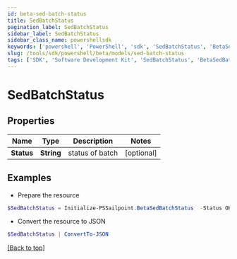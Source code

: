 ```yaml
---
id: beta-sed-batch-status
title: SedBatchStatus
pagination_label: SedBatchStatus
sidebar_label: SedBatchStatus
sidebar_class_name: powershellsdk
keywords: ['powershell', 'PowerShell', 'sdk', 'SedBatchStatus', 'BetaSedBatchStatus'] 
slug: /tools/sdk/powershell/beta/models/sed-batch-status
tags: ['SDK', 'Software Development Kit', 'SedBatchStatus', 'BetaSedBatchStatus']
---
```



# SedBatchStatus

## Properties

Name | Type | Description | Notes
------------ | ------------- | ------------- | -------------
**Status** | **String** | status of batch | [optional] 

## Examples

- Prepare the resource
```powershell
$SedBatchStatus = Initialize-PSSailpoint.BetaSedBatchStatus  -Status OK
```

- Convert the resource to JSON
```powershell
$SedBatchStatus | ConvertTo-JSON
```


[[Back to top]](#) 

